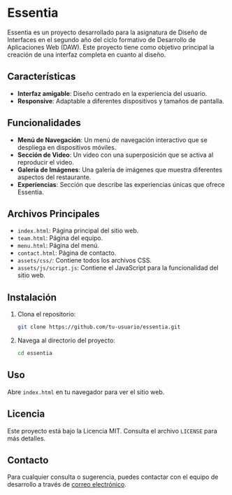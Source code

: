 # Essentia

Essentia es un proyecto desarrollado para la asignatura de Diseño de Interfaces en el segundo año del ciclo formativo de Desarrollo de Aplicaciones Web (DAW). Este proyecto tiene como objetivo principal la creación de una interfaz completa en cuanto al diseño.

## Características

- **Interfaz amigable**: Diseño centrado en la experiencia del usuario.
- **Responsive**: Adaptable a diferentes dispositivos y tamaños de pantalla.

## Funcionalidades

- **Menú de Navegación**: Un menú de navegación interactivo que se despliega en dispositivos móviles.
- **Sección de Video**: Un video con una superposición que se activa al reproducir el video.
- **Galería de Imágenes**: Una galería de imágenes que muestra diferentes aspectos del restaurante.
- **Experiencias**: Sección que describe las experiencias únicas que ofrece Essentia.

## Archivos Principales

- `index.html`: Página principal del sitio web.
- `team.html`: Página del equipo.
- `menu.html`: Página del menú.
- `contact.html`: Página de contacto.
- `assets/css/`: Contiene todos los archivos CSS.
- `assets/js/script.js`: Contiene el JavaScript para la funcionalidad del sitio web.

## Instalación

1. Clona el repositorio:
   ```sh
   git clone https://github.com/tu-usuario/essentia.git
   ```
2. Navega al directorio del proyecto:
   ```sh
   cd essentia
   ```

## Uso

Abre `index.html` en tu navegador para ver el sitio web.

## Licencia

Este proyecto está bajo la Licencia MIT. Consulta el archivo `LICENSE` para más detalles.

## Contacto

Para cualquier consulta o sugerencia, puedes contactar con el equipo de desarrollo a través de [correo electrónico](mailto:imanrei343@ieszaidinvergeles.org).

